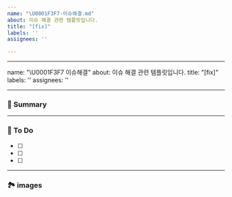 ```yaml
---
name: "\U0001F3F7-이슈해결.md"
about: 이슈 해결 관련 템플릿입니다.
title: "[fix]"
labels: ''
assignees: ''

---
```


---
name: "\U0001F3F7 이슈해결"
about: 이슈 해결 관련 템플릿입니다.
title: "[fix]"
labels: ''
assignees: ''

---

### 🚀 Summary

<!-- A brief description of the issue. -->

---

### 📝 To Do

<!-- Write what you need to do -->

- [ ]
- [ ]
- [ ]

---

### 🏞️ images 

<!-- Capture related images -->
